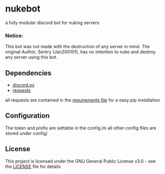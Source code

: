 # nukebot
a fully modular discord bot for nuking servers


### Notice:

This bot was not made with the destruction of any server in mind.
The original Author, Sentry (Jan200101), has no intention to nuke and destroy any server using this bot.


## Dependencies

- [discord.py](https://github.com/Rapptz/discord.py/tree/rewrite)
- [requests](https://github.com/requests/requests)

all requests are contained in the [requirements file](requirements.txt) for a easy pip installation


## Configuration

The token and prefix are settable in the config.ini
all other config files are stored under config/


## License

This project is licensed under the GNU General Public License v3.0 - see the [LICENSE](LICENSE) file for details

